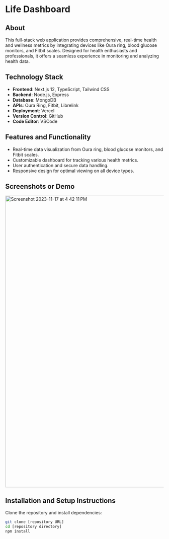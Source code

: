 # Life Dashboard

## About

This full-stack web application provides comprehensive, real-time health and wellness metrics by integrating devices like Oura ring, blood glucose monitors, and Fitbit scales. Designed for health enthusiasts and professionals, it offers a seamless experience in monitoring and analyzing health data.

## Technology Stack

- **Frontend**: Next.js 12, TypeScript, Tailwind CSS
- **Backend**: Node.js, Express
- **Database**: MongoDB
- **APIs**: Oura Ring, Fitbit, Librelink
- **Deployment**: Vercel
- **Version Control**: GitHub
- **Code Editor**: VSCode

## Features and Functionality

- Real-time data visualization from Oura ring, blood glucose monitors, and Fitbit scales.
- Customizable dashboard for tracking various health metrics.
- User authentication and secure data handling.
- Responsive design for optimal viewing on all device types.

## Screenshots or Demo

<img width="927" alt="Screenshot 2023-11-17 at 4 42 11 PM" src="https://github.com/farhaannishtar/Life-Dashboard/assets/89179469/cd929755-b5fd-4b28-a24b-7ff98f00d139">

## Installation and Setup Instructions

Clone the repository and install dependencies:

```bash
git clone [repository URL]
cd [repository directory]
npm install
